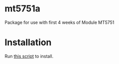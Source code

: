 # mt5751a
Package for use with first 4 weeks of Module MT5751

# Installation
Run <a href="https://github.com/david-borchers/mt5751a/blob/master/inst/installscript.r" rel="nofollow">this script</a> to install.
